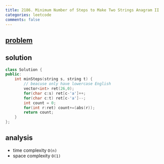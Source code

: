 ```yaml
---
title: 2186. Minimum Number of Steps to Make Two Strings Anagram II
categories: leetcode
comments: false
---
```



## [problem](https://leetcode.com/problems/minimum-number-of-steps-to-make-two-strings-anagram-ii/)


## solution
```c++
class Solution {
public:
    int minSteps(string s, string t) {
        // beacuse only have lowercase English 
        vector<int> ret(26,0);
        for(char c:s) ret[c-'a']++;
        for(char c:t) ret[c-'a']--;
        int count = 0;
        for(int r:ret) count+=(abs(r));
        return count;
    }
};
```

## analysis
- time complexity `O(n)`
- space complexity `O(1)`


